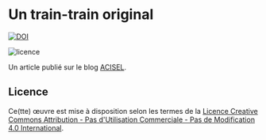 # Un train-train original

[![DOI](https://zenodo.org/badge/DOI/10.5281/zenodo.5655452.svg)](https://doi.org/10.5281/zenodo.5655452)

![licence](https://i.creativecommons.org/l/by-nc-nd/4.0/88x31.png)

Un article publié sur le blog [ACISEL](https://acisel.fr).

## Licence

Ce(tte) œuvre est mise à disposition selon les termes de la [Licence Creative Commons Attribution - Pas d&#39;Utilisation Commerciale - Pas de Modification 4.0 International](http://creativecommons.org/licenses/by-nc-nd/4.0/).
